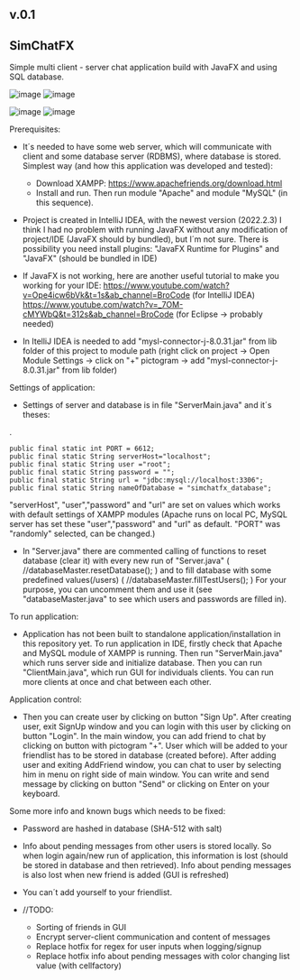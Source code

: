 v.0.1
--------------------------------------------------------------------------------------------------------------------------------- 
 SimChatFX 
--------------------------------------------------------------------------------------------------------------------------------- 
Simple multi client - server chat application build with JavaFX and using SQL database. 

![image](https://user-images.githubusercontent.com/57802714/202924901-37bc4314-5806-4a0b-b8dc-35468073bff6.png)  ![image](https://user-images.githubusercontent.com/57802714/202924649-96419238-e972-4843-8a6e-5a30d90c6c68.png)

![image](https://user-images.githubusercontent.com/57802714/202924677-4c0ad309-52a7-4060-b23c-64af64fe1a44.png)  ![image](https://user-images.githubusercontent.com/57802714/202924684-ffb2fd8f-656d-47e7-8cf3-72301fdee138.png)


Prerequisites:
- It´s needed to have some web server, which will communicate  with client and some database server (RDBMS), where database is stored.
Simplest way (and how this application was developed and tested):
  - Download XAMPP: https://www.apachefriends.org/download.html
  - Install and run. Then run module "Apache" and module "MySQL" (in this sequence).
 
- Project is created in IntelliJ IDEA, with the newest version (2022.2.3) I think I had no problem with running JavaFX without any 
modification of project/IDE (JavaFX should by bundled), but I´m not sure. There is possibility you need install plugins: "JavaFX Runtime for Plugins" and "JavaFX" (should be bundled in IDE)

- If JavaFX is not working, here are another useful tutorial to make you working for your IDE:
https://www.youtube.com/watch?v=Ope4icw6bVk&t=1s&ab_channel=BroCode    (for IntelliJ IDEA)
https://www.youtube.com/watch?v=_7OM-cMYWbQ&t=312s&ab_channel=BroCode  (for Eclipse -> probably needed)

 - In ItelliJ IDEA is needed to add "mysl-connector-j-8.0.31.jar" from lib folder of this project to module path (right click on project -> Open Module Settings -> click on "+" pictogram -> add "mysl-connector-j-8.0.31.jar" from lib folder)

Settings of application:
- Settings of server and database is in file "ServerMain.java" and it´s theses:

.

    public final static int PORT = 6612;
    public final static String serverHost="localhost";
    public final static String user ="root";
    public final static String password = "";
    public final static String url = "jdbc:mysql://localhost:3306";
    public final static String nameOfDatabase = "simchatfx_database";
   
    
"serverHost", "user","password" and "url" are set on values which works with default settings of XAMPP modules (Apache runs on 
local PC, MySQL server has set these "user","password" and "url" as default. "PORT" was "randomly" selected, can be changed.)

- In "Server.java" there are commented calling of functions to reset database (clear it) with every new run of "Server.java" 
( //databaseMaster.resetDatabase(); ) and to fill database with some predefined values(/users) ( //databaseMaster.fillTestUsers(); )
For your purpose, you can uncomment them and use it (see "databaseMaster.java" to see which users and passwords are filled in).

To run application:
- Application has not been built to standalone application/installation in this repository yet.
To run application in IDE, firstly check that Apache and MySQL module of XAMPP is running. Then run "ServerMain.java" which 
runs server side and initialize database. Then you can run "ClientMain.java", which run GUI for individuals clients. You can run more clients at once and
chat between each other.

Application control:
- Then you can create user by clicking on button "Sign Up". After creating user, exit SignUp window and you can login with this user 
by clicking on button "Login". In the main window, you can add friend to chat by clicking on button with pictogram "+". 
User which will be added to your friendlist has to be stored in database (created before). After adding user and exiting
AddFriend window, you can chat to user by selecting him in menu on right side of main window. You can write and send message 
by clicking on button "Send" or clicking on Enter on your keyboard.

Some more info and known bugs which needs to be fixed:
- Password are hashed in database (SHA-512 with salt)
- Info about pending messages from other users is stored locally. So when login again/new run of application, this information is lost (should be stored in database and then retrieved). Info about pending messages is also lost when new friend is added (GUI is refreshed)
- You can´t add yourself to your friendlist.

- //TODO:
  - Sorting of friends in GUI
  - Encrypt server-client communication and content of messages
  - Replace hotfix for regex for user inputs when logging/signup
  - Replace hotfix info about pending messages with color changing list value (with cellfactory)


